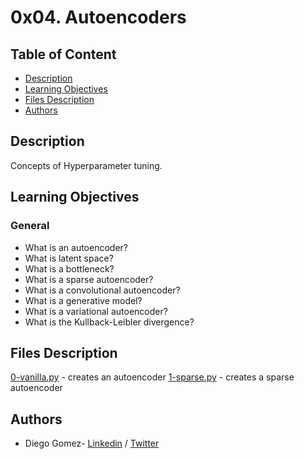 # 0x04. Autoencoders

## Table of Content
* [Description](#description)
* [Learning Objectives](#learning-objectives)
* [Files Description](#files-description)
* [Authors](#authors)

## Description
Concepts of Hyperparameter tuning.


## Learning Objectives
### General
- What is an autoencoder?
- What is latent space?
- What is a bottleneck?
- What is a sparse autoencoder?
- What is a convolutional autoencoder?
- What is a generative model?
- What is a variational autoencoder?
- What is the Kullback-Leibler divergence?





## Files Description

[0-vanilla.py](0-vanilla.py) - creates an autoencoder
[1-sparse.py](1-sparse.py) - creates a sparse autoencoder




## Authors
* Diego Gomez- [Linkedin](https://www.linkedin.com/in/diego-g%C3%B3mez-8861b61a1/) / [Twitter](https://twitter.com/dagomez2530)
